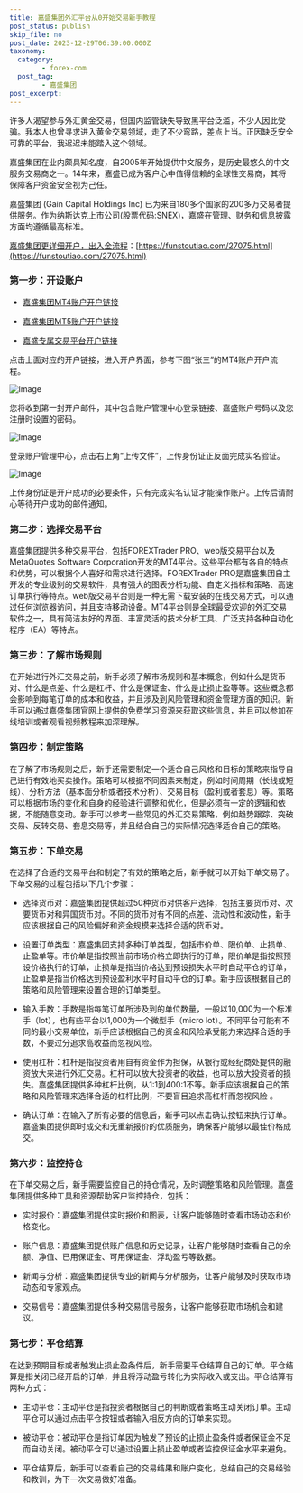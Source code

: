 ```yaml
---
title: 嘉盛集团外汇平台从0开始交易新手教程
post_status: publish
skip_file: no
post_date: 2023-12-29T06:39:00.000Z
taxonomy:
  category:
        - forex-com
  post_tag:
        - 嘉盛集团
post_excerpt: 
---
```

许多人渴望参与外汇黄金交易，但国内监管缺失导致黑平台泛滥，不少人因此受骗。我本人也曾寻求进入黄金交易领域，走了不少弯路，差点上当。正因缺乏安全可靠的平台，我迟迟未能踏入这个领域。

嘉盛集团在业内颇具知名度，自2005年开始提供中文服务，是历史最悠久的中文服务交易商之一。14年来，嘉盛已成为客户心中值得信赖的全球性交易商，其将保障客户资金安全视为己任。

嘉盛集团 (Gain Capital Holdings Inc) 已为来自180多个国家的200多万交易者提供服务。作为纳斯达克上市公司(股票代码:SNEX)，嘉盛在管理、财务和信息披露方面均遵循最高标准。

[嘉盛集团更详细开户，出入金流程](https://funstoutiao.com/27075.html)：[https://funstoutiao.com/27075.html](https://funstoutiao.com/27075.html)

### 第一步：开设账户

* [嘉盛集团MT4账户开户链接](https://s.ssgg.net/jsmt4)

* [嘉盛集团MT5账户开户链接](https://s.ssgg.net/jsmt5)

* [嘉盛专属交易平台开户链接](https://s.ssgg.net/js)

点击上面对应的开户链接，进入开户界面，参考下图“张三”的MT4账户开户流程。

![Image](https://prod-files-secure.s3.us-west-2.amazonaws.com/39ed1227-6d7d-4570-be36-9ccd4a2c4241/7a167aea-686b-400d-af59-4e18eb607a40/640.png?X-Amz-Algorithm=AWS4-HMAC-SHA256&X-Amz-Content-Sha256=UNSIGNED-PAYLOAD&X-Amz-Credential=ASIAZI2LB4666D7DPPAE%2F20250605%2Fus-west-2%2Fs3%2Faws4_request&X-Amz-Date=20250605T041308Z&X-Amz-Expires=3600&X-Amz-Security-Token=IQoJb3JpZ2luX2VjEGQaCXVzLXdlc3QtMiJHMEUCIDCCum1QTFha1ijYVtfLsji637emyT9KSMka%2F1ww2%2FoZAiEAl%2FyaK%2B2hvkOdToW1eyQLwZFYP%2Btg7GtdpN%2BUZRP00QIq%2FwMIPRAAGgw2Mzc0MjMxODM4MDUiDIBWg7WoiiCWqB8eryrcA313e6zvFQbqpsRb%2BuLU5bXkkBKeebNlYQrI0xUeqpCr%2F7%2BKe6sCOC9hbqpKt2uLqNMhZHONjs9WFum%2BErspnYDQpT0wsG4BnwpZB9UzxXdUifu86k67bWIFwiznxs7MklP3bT7I9hH0sxlHUof9i%2BJSSQ%2B8vHCnmexNMFkihbUmxc%2FYSynEuJ9BQWhjHEqoVpk5%2B1%2FeBadFlGM82N7FrJuV0QB2uX6bRzYq%2Bg5f0429JXbf9bzEOZ%2BsnOiBbKKrVeF29VMPiIBdqSZE8%2BD%2BQ6FseYf8R1NAiAUDs267%2FrVGN7H5GDpEQ6dMWqq8PuHtuHQtbiy2%2BfXwArW4hh2v5MfJ%2BP35cKQZiVcr8mefl8%2FEVysLZVVdVvYAoLI1QnPcHdfJlgVMNtjCPjiqbPtlN95YH25%2B1vxlZjwD1Ki7CnbXXILi6%2Fr8iAvyUHYtsbb9WAnDLr4Vpmj5hE7krnVUImO07qEhO1S0zAflUbJkh4VE8U%2B674foYQc%2BvufZAVOlRC61K1UeYLfvVUneldeLiEnIBOuZfhu0t66shGZc%2FSvZjjxIucThNNEiNBJ1QtaNBz9yNAIZ2aJhEGDqSArC%2BBpNsklKI8ZQNI%2BJnA%2BroRIk5OgrAV5MHH%2Bm95k5ML2vhMIGOqUB4mZD6wh%2Bx909B8JailJWGnvURYehIVf827NIA86RMn5UxEb1g5e7eCUbxiZldwNyffdeVwh6IJx77Rhmrp%2FWUbh6UR6f0FdSZjFvcovLibDdXCJtFjtc2g9X60jdSXHjnvV6LQ4XYkfcPeUHAQqCEbknkSJfZG%2FacXvQqTEYEaVqWFZtaQxWD3HNoTs8MLUSqhZnx1n5DztNbvpAxhwmTfFt3Qv4&X-Amz-Signature=e150c47e6362f99bca0fe6117020e35587a3b50ae02ae82470a5daedc68c7647&X-Amz-SignedHeaders=host&x-id=GetObject)

您将收到第一封开户邮件，其中包含账户管理中心登录链接、嘉盛账户号码以及您注册时设置的密码。

![Image](https://prod-files-secure.s3.us-west-2.amazonaws.com/39ed1227-6d7d-4570-be36-9ccd4a2c4241/eaa1c6b3-2877-4284-a0e1-530e222c27fb/image.png?X-Amz-Algorithm=AWS4-HMAC-SHA256&X-Amz-Content-Sha256=UNSIGNED-PAYLOAD&X-Amz-Credential=ASIAZI2LB4666D7DPPAE%2F20250605%2Fus-west-2%2Fs3%2Faws4_request&X-Amz-Date=20250605T041308Z&X-Amz-Expires=3600&X-Amz-Security-Token=IQoJb3JpZ2luX2VjEGQaCXVzLXdlc3QtMiJHMEUCIDCCum1QTFha1ijYVtfLsji637emyT9KSMka%2F1ww2%2FoZAiEAl%2FyaK%2B2hvkOdToW1eyQLwZFYP%2Btg7GtdpN%2BUZRP00QIq%2FwMIPRAAGgw2Mzc0MjMxODM4MDUiDIBWg7WoiiCWqB8eryrcA313e6zvFQbqpsRb%2BuLU5bXkkBKeebNlYQrI0xUeqpCr%2F7%2BKe6sCOC9hbqpKt2uLqNMhZHONjs9WFum%2BErspnYDQpT0wsG4BnwpZB9UzxXdUifu86k67bWIFwiznxs7MklP3bT7I9hH0sxlHUof9i%2BJSSQ%2B8vHCnmexNMFkihbUmxc%2FYSynEuJ9BQWhjHEqoVpk5%2B1%2FeBadFlGM82N7FrJuV0QB2uX6bRzYq%2Bg5f0429JXbf9bzEOZ%2BsnOiBbKKrVeF29VMPiIBdqSZE8%2BD%2BQ6FseYf8R1NAiAUDs267%2FrVGN7H5GDpEQ6dMWqq8PuHtuHQtbiy2%2BfXwArW4hh2v5MfJ%2BP35cKQZiVcr8mefl8%2FEVysLZVVdVvYAoLI1QnPcHdfJlgVMNtjCPjiqbPtlN95YH25%2B1vxlZjwD1Ki7CnbXXILi6%2Fr8iAvyUHYtsbb9WAnDLr4Vpmj5hE7krnVUImO07qEhO1S0zAflUbJkh4VE8U%2B674foYQc%2BvufZAVOlRC61K1UeYLfvVUneldeLiEnIBOuZfhu0t66shGZc%2FSvZjjxIucThNNEiNBJ1QtaNBz9yNAIZ2aJhEGDqSArC%2BBpNsklKI8ZQNI%2BJnA%2BroRIk5OgrAV5MHH%2Bm95k5ML2vhMIGOqUB4mZD6wh%2Bx909B8JailJWGnvURYehIVf827NIA86RMn5UxEb1g5e7eCUbxiZldwNyffdeVwh6IJx77Rhmrp%2FWUbh6UR6f0FdSZjFvcovLibDdXCJtFjtc2g9X60jdSXHjnvV6LQ4XYkfcPeUHAQqCEbknkSJfZG%2FacXvQqTEYEaVqWFZtaQxWD3HNoTs8MLUSqhZnx1n5DztNbvpAxhwmTfFt3Qv4&X-Amz-Signature=5d30e96a4be3c0c44bb5e17fab9dc989983eecb29bb17b6db8ac9037159ae198&X-Amz-SignedHeaders=host&x-id=GetObject)

登录账户管理中心，点击右上角“上传文件”，上传身份证正反面完成实名验证。

![Image](https://prod-files-secure.s3.us-west-2.amazonaws.com/39ed1227-6d7d-4570-be36-9ccd4a2c4241/54090639-09fc-46b4-a135-e0289f707147/image.png?X-Amz-Algorithm=AWS4-HMAC-SHA256&X-Amz-Content-Sha256=UNSIGNED-PAYLOAD&X-Amz-Credential=ASIAZI2LB4666D7DPPAE%2F20250605%2Fus-west-2%2Fs3%2Faws4_request&X-Amz-Date=20250605T041308Z&X-Amz-Expires=3600&X-Amz-Security-Token=IQoJb3JpZ2luX2VjEGQaCXVzLXdlc3QtMiJHMEUCIDCCum1QTFha1ijYVtfLsji637emyT9KSMka%2F1ww2%2FoZAiEAl%2FyaK%2B2hvkOdToW1eyQLwZFYP%2Btg7GtdpN%2BUZRP00QIq%2FwMIPRAAGgw2Mzc0MjMxODM4MDUiDIBWg7WoiiCWqB8eryrcA313e6zvFQbqpsRb%2BuLU5bXkkBKeebNlYQrI0xUeqpCr%2F7%2BKe6sCOC9hbqpKt2uLqNMhZHONjs9WFum%2BErspnYDQpT0wsG4BnwpZB9UzxXdUifu86k67bWIFwiznxs7MklP3bT7I9hH0sxlHUof9i%2BJSSQ%2B8vHCnmexNMFkihbUmxc%2FYSynEuJ9BQWhjHEqoVpk5%2B1%2FeBadFlGM82N7FrJuV0QB2uX6bRzYq%2Bg5f0429JXbf9bzEOZ%2BsnOiBbKKrVeF29VMPiIBdqSZE8%2BD%2BQ6FseYf8R1NAiAUDs267%2FrVGN7H5GDpEQ6dMWqq8PuHtuHQtbiy2%2BfXwArW4hh2v5MfJ%2BP35cKQZiVcr8mefl8%2FEVysLZVVdVvYAoLI1QnPcHdfJlgVMNtjCPjiqbPtlN95YH25%2B1vxlZjwD1Ki7CnbXXILi6%2Fr8iAvyUHYtsbb9WAnDLr4Vpmj5hE7krnVUImO07qEhO1S0zAflUbJkh4VE8U%2B674foYQc%2BvufZAVOlRC61K1UeYLfvVUneldeLiEnIBOuZfhu0t66shGZc%2FSvZjjxIucThNNEiNBJ1QtaNBz9yNAIZ2aJhEGDqSArC%2BBpNsklKI8ZQNI%2BJnA%2BroRIk5OgrAV5MHH%2Bm95k5ML2vhMIGOqUB4mZD6wh%2Bx909B8JailJWGnvURYehIVf827NIA86RMn5UxEb1g5e7eCUbxiZldwNyffdeVwh6IJx77Rhmrp%2FWUbh6UR6f0FdSZjFvcovLibDdXCJtFjtc2g9X60jdSXHjnvV6LQ4XYkfcPeUHAQqCEbknkSJfZG%2FacXvQqTEYEaVqWFZtaQxWD3HNoTs8MLUSqhZnx1n5DztNbvpAxhwmTfFt3Qv4&X-Amz-Signature=a6a8a39b1952cc870c18c5a7a7cc7a71a2d0870dc0a80f8286f4f77f9a16bd30&X-Amz-SignedHeaders=host&x-id=GetObject)

上传身份证是开户成功的必要条件，只有完成实名认证才能操作账户。上传后请耐心等待开户成功的邮件通知。

### 第二步：选择交易平台

嘉盛集团提供多种交易平台，包括FOREXTrader PRO、web版交易平台以及MetaQuotes Software Corporation开发的MT4平台。这些平台都有各自的特点和优势，可以根据个人喜好和需求进行选择。FOREXTrader PRO是嘉盛集团自主开发的专业级别的交易软件，具有强大的图表分析功能、自定义指标和策略、高速订单执行等特点。web版交易平台则是一种无需下载安装的在线交易方式，可以通过任何浏览器访问，并且支持移动设备。MT4平台则是全球最受欢迎的外汇交易软件之一，具有简洁友好的界面、丰富灵活的技术分析工具、广泛支持各种自动化程序（EA）等特点。

### 第三步：了解市场规则

在开始进行外汇交易之前，新手必须了解市场规则和基本概念，例如什么是货币对、什么是点差、什么是杠杆、什么是保证金、什么是止损止盈等等。这些概念都会影响到每笔订单的成本和收益，并且涉及到风险管理和资金管理方面的知识。新手可以通过嘉盛集团官网上提供的免费学习资源来获取这些信息，并且可以参加在线培训或者观看视频教程来加深理解。

### 第四步：制定策略

在了解了市场规则之后，新手还需要制定一个适合自己风格和目标的策略来指导自己进行有效地买卖操作。策略可以根据不同因素来制定，例如时间周期（长线或短线）、分析方法（基本面分析或者技术分析）、交易目标（盈利或者套息）等。策略可以根据市场的变化和自身的经验进行调整和优化，但是必须有一定的逻辑和依据，不能随意变动。新手可以参考一些常见的外汇交易策略，例如趋势跟踪、突破交易、反转交易、套息交易等，并且结合自己的实际情况选择适合自己的策略。

### 第五步：下单交易

在选择了合适的交易平台和制定了有效的策略之后，新手就可以开始下单交易了。下单交易的过程包括以下几个步骤：

* 选择货币对：嘉盛集团提供超过50种货币对供客户选择，包括主要货币对、次要货币对和异国货币对。不同的货币对有不同的点差、流动性和波动性，新手应该根据自己的风险偏好和资金规模来选择合适的货币对。

* 设置订单类型：嘉盛集团支持多种订单类型，包括市价单、限价单、止损单、止盈单等。市价单是指按照当前市场价格立即执行的订单，限价单是指按照预设价格执行的订单，止损单是指当价格达到预设损失水平时自动平仓的订单，止盈单是指当价格达到预设盈利水平时自动平仓的订单。新手应该根据自己的策略和风险管理来设置合理的订单类型。

* 输入手数：手数是指每笔订单所涉及到的单位数量，一般以10,000为一个标准手（lot），也有些平台以1,000为一个微型手（micro lot）。不同平台可能有不同的最小交易单位，新手应该根据自己的资金和风险承受能力来选择合适的手数，不要过分追求高收益而忽视风险。

* 使用杠杆：杠杆是指投资者用自有资金作为担保，从银行或经纪商处提供的融资放大来进行外汇交易。杠杆可以放大投资者的收益，也可以放大投资者的损失。嘉盛集团提供多种杠杆比例，从1:1到400:1不等。新手应该根据自己的策略和风险管理来选择合适的杠杆比例，不要盲目追求高杠杆而忽视风险 。

* 确认订单：在输入了所有必要的信息后，新手可以点击确认按钮来执行订单。嘉盛集团提供即时成交和无重新报价的优质服务，确保客户能够以最佳价格成交。

### 第六步：监控持仓

在下单交易之后，新手需要监控自己的持仓情况，及时调整策略和风险管理。嘉盛集团提供多种工具和资源帮助客户监控持仓，包括：

* 实时报价：嘉盛集团提供实时报价和图表，让客户能够随时查看市场动态和价格变化。

* 账户信息：嘉盛集团提供账户信息和历史记录，让客户能够随时查看自己的余额、净值、已用保证金、可用保证金、浮动盈亏等数据。

* 新闻与分析：嘉盛集团提供专业的新闻与分析服务，让客户能够及时获取市场动态和专家观点。

* 交易信号：嘉盛集团提供多种交易信号服务，让客户能够获取市场机会和建议。

### 第七步：平仓结算

在达到预期目标或者触发止损止盈条件后，新手需要平仓结算自己的订单。平仓结算是指关闭已经开启的订单，并且将浮动盈亏转化为实际收入或支出。平仓结算有两种方式：

* 主动平仓：主动平仓是指投资者根据自己的判断或者策略主动关闭订单。主动平仓可以通过点击平仓按钮或者输入相反方向的订单来实现。

* 被动平仓：被动平仓是指订单因为触发了预设的止损止盈条件或者保证金不足而自动关闭。被动平仓可以通过设置止损止盈单或者监控保证金水平来避免。

* 平仓结算后，新手可以查看自己的交易结果和账户变化，总结自己的交易经验和教训，为下一次交易做好准备。